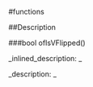 #functions


<!--
_visible: True_
_advanced: False_
-->

##Description





<!----------------------------------------------------------------------------->

###bool ofIsVFlipped()

<!--
_syntax: ofIsVFlipped()_
_name: ofIsVFlipped_
_returns: bool_
_returns_description: _
_parameters: _
_version_started: 0.9.0_
_version_deprecated: _
_summary: _
_constant: False_
_static: False_
_visible: True_
_advanced: False_
-->

_inlined_description: _







_description: _







<!----------------------------------------------------------------------------->

